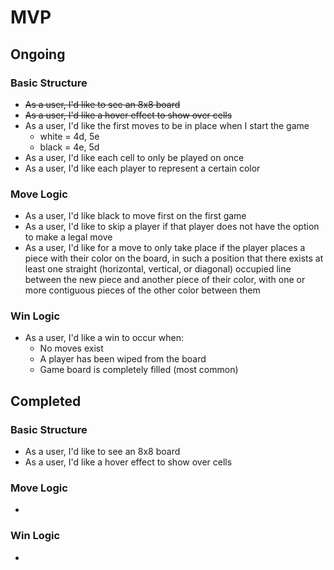 # MVP

## Ongoing
### Basic Structure
- ~~As a user, I'd like to see an 8x8 board~~
- ~~As a user, I'd like a hover effect to show over cells~~
- As a user, I'd like the first moves to be in place when I start the game
	- white = 4d, 5e
	- black = 4e, 5d
- As a user, I'd like each cell to only be played on once
- As a user, I'd like each player to represent a certain color


### Move Logic
- As a user, I'd like black to move first on the first game
- As a user, I'd like to skip a player if that player does not have the option to make a legal move
- As a user, I'd like for a move to only take place if the player places a piece with their color on the board, in such a position that there exists at least one straight (horizontal, vertical, or diagonal) occupied line between the new piece and another piece of their color, with one or more contiguous pieces of the other color between them

### Win Logic
- As a user, I'd like a win to occur when:
	- No moves exist
	- A player has been wiped from the board
	- Game board is completely filled (most common)


## Completed
### Basic Structure
- As a user, I'd like to see an 8x8 board
- As a user, I'd like a hover effect to show over cells

### Move Logic
-
### Win Logic
-